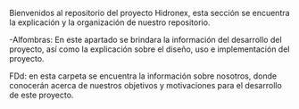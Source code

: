 Bienvenidos al repositorio del proyecto Hidronex, esta sección se encuentra 
la explicación y la organización de nuestro repositorio.

-Alfombras: En este apartado se brindara la información del desarrollo del proyecto, así como la explicación sobre el diseño, uso e implementación del proyecto.

FDd: en esta carpeta se encuentra la información sobre nosotros, donde conocerán acerca de nuestros objetivos y motivaciones para el desarrollo de este proyecto.
